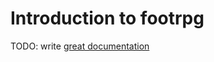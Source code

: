 # Introduction to footrpg

TODO: write [great documentation](http://jacobian.org/writing/what-to-write/)
